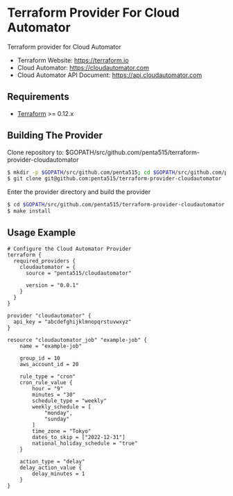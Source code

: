 # Terraform Provider For Cloud Automator
Terraform provider for Cloud Automator

- Terraform Website: https://terraform.io
- Cloud Automator: https://cloudautomator.com
- Cloud Automator API Document: https://api.cloudautomator.com

## Requirements

-	[Terraform](https://www.terraform.io/downloads.html) >= 0.12.x

## Building The Provider

Clone repository to: $GOPATH/src/github.com/penta515/terraform-provider-cloudautomator

```sh
$ mkdir -p $GOPATH/src/github.com/penta515; cd $GOPATH/src/github.com/penta515
$ git clone git@github.com:penta515/terraform-provider-cloudautomator
```

Enter the provider directory and build the provider

```sh
$ cd $GOPATH/src/github.com/penta515/terraform-provider-cloudautomator
$ make install
```

## Usage Example

```hcl
# Configure the Cloud Automator Provider
terraform {
  required_providers {
    cloudautomator = {
      source = "penta515/cloudautomator"

      version = "0.0.1"
    }
  }
}

provider "cloudautomator" {
  api_key = "abcdefghijklmnopqrstuvwxyz"
}

resource "cloudautomator_job" "example-job" {
    name = "example-job"

    group_id = 10
    aws_account_id = 20

    rule_type = "cron"
    cron_rule_value {
        hour = "9"
        minutes = "30"
        schedule_type = "weekly"
        weekly_schedule = [
            "monday",
            "sunday"
        ]
        time_zone = "Tokyo"
        dates_to_skip = ["2022-12-31"]
        national_holiday_schedule = "true"
    }

    action_type = "delay"
    delay_action_value {
        delay_minutes = 1
    }
}
```

